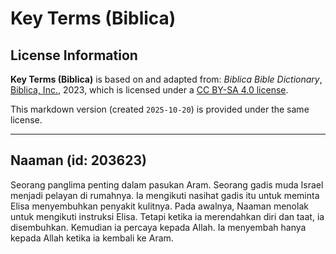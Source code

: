 # Key Terms (Biblica)

## License Information

**Key Terms (Biblica)** is based on and adapted from: _Biblica Bible Dictionary_, [Biblica, Inc.](https://www.biblica.com/), 2023, which is licensed under a [CC BY-SA 4.0 license](https://creativecommons.org/licenses/by-sa/4.0/legalcode.en).

This markdown version (created `2025-10-20`) is provided under the same license.



--------------------------------

## Naaman (id: 203623)

Seorang panglima penting dalam pasukan Aram. Seorang gadis muda Israel menjadi pelayan di rumahnya. Ia mengikuti nasihat gadis itu untuk meminta Elisa menyembuhkan penyakit kulitnya. Pada awalnya, Naaman menolak untuk mengikuti instruksi Elisa. Tetapi ketika ia merendahkan diri dan taat, ia disembuhkan. Kemudian ia percaya kepada Allah. Ia menyembah hanya kepada Allah ketika ia kembali ke Aram.


